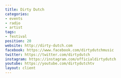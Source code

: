 ```yaml
---
title: Dirty Dutch
categories:
- events
- radio
- artist
tags:
- festival
position: 20
website: http://dirty-dutch.com
facebook: https://www.facebook.com/dirtydutchmusic
twitter: https://twitter.com/dirtydutch
instagram: https://instagram.com/officialdirtydutch
youtube: https://youtube.com/dirtydutchtv
layout: client
---
```


